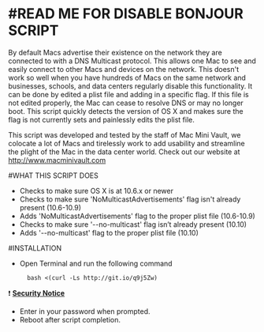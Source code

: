 #READ ME FOR DISABLE BONJOUR SCRIPT
===========

By default Macs advertise their existence on the network they are connected to with a DNS Multicast protocol.  This allows one Mac to see and easily connect to other Macs and devices on the network.  This doesn't work so well when you have hundreds of Macs on the same network and businesses, schools, and data centers regularly disable this functionality.  It can be done by edited a plist file and adding in a specific flag.  If this file is not edited properly, the Mac can cease to resolve DNS or may no longer boot.  This script quickly detects the version of OS X and makes sure the flag is not currently sets and painlessly edits the plist file.

This script was developed and tested by the staff of Mac Mini Vault, we colocate a lot of Macs and tirelessly work to add usability and streamline the plight of the Mac in the data center world.  Check out our website at http://www.macminivault.com

#WHAT THIS SCRIPT DOES
+ Checks to make sure OS X is at 10.6.x or newer
+ Checks to make sure 'NoMulticastAdvertisements' flag isn't already present (10.6-10.9)
+ Adds 'NoMulticastAdvertisements' flag to the proper plist file (10.6-10.9)
+ Checks to make sure '--no-multicast' flag isn’t already present (10.10)
+ Adds '--no-multicast' flag to the proper plist file (10.10)

#INSTALLATION

+ Open Terminal and run the following command

        bash <(curl -Ls http://git.io/q9j5Zw)
:exclamation: [**Security Notice**](https://github.com/MacMiniVault/Mac-Scripts#readme)

+ Enter in your password when prompted.
+ Reboot after script completion.
